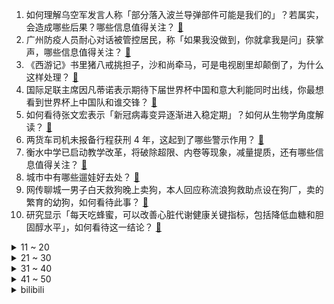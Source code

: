 1. 如何理解乌空军发言人称「部分落入波兰导弹部件可能是我们的」？若属实，会造成哪些后果？哪些信息值得关注？ [:link:](https://www.zhihu.com/question/567624764)
2. 广州防疫人员耐心对话被管控居民，称「如果我没做到，你就拿我是问」获掌声，哪些信息值得关注？ [:link:](https://www.zhihu.com/question/567479643)
3. 《西游记》书里猪八戒挑担子，沙和尚牵马，可是电视剧里却颠倒了，为什么这样处理？ [:link:](https://www.zhihu.com/question/33169969)
4. 国际足联主席因凡蒂诺表示期待下届世界杯中国和意大利能同时出线，你最想看到世界杯上中国队和谁交锋？ [:link:](https://www.zhihu.com/question/567022566)
5. 如何看待张文宏表示「新冠病毒变异逐渐进入稳定期」？如何从生物学角度解读？ [:link:](https://www.zhihu.com/question/567571738)
6. 两货车司机未报备行程获刑 4 年，这起到了哪些警示作用？ [:link:](https://www.zhihu.com/question/567601926)
7. 衡水中学已启动教学改革，将破除超限、内卷等现象，减量提质，还有哪些信息值得关注？ [:link:](https://www.zhihu.com/question/567617159)
8. 城市中有哪些遛娃好去处？ [:link:](https://www.zhihu.com/question/566821441)
9. 网传聊城一男子白天救狗晚上卖狗，本人回应称流浪狗救助点设在狗厂，卖的繁育的幼狗，如何看待此事？ [:link:](https://www.zhihu.com/question/567441399)
10. 研究显示「每天吃蜂蜜，可以改善心脏代谢健康关键指标，包括降低血糖和胆固醇水平」，如何看待这一结论？ [:link:](https://www.zhihu.com/question/567580360)
<details>
<summary>11 ~ 20</summary>

11. 中国的驾驶证考试是不是全世界最难的？ [:link:](https://www.zhihu.com/question/488663296)
12. 去内蒙古旅游有哪些好玩的地方可以推荐？ [:link:](https://www.zhihu.com/question/20973075)
13. 梅德韦杰夫称「美国总是抛弃自己的朋友，也迟早会抛弃乌克兰」有何依据？哪些信息值得关注？ [:link:](https://www.zhihu.com/question/567615239)
14. 听周杰伦 11 月 19 日线上哥友会是什么感受？哪首歌最打动你？ [:link:](https://www.zhihu.com/question/567638049)
15. 英国 GDP 预计将在 2023 年萎缩 1.4％，此前预期为增长 1.8％，反映出什么问题？ [:link:](https://www.zhihu.com/question/567264997)
16. 一个10kg的黑洞落入地球大气层的话，能将人类灭绝吗？ [:link:](https://www.zhihu.com/question/566595314)
17. 生活中有哪些大家默认的潜规则? [:link:](https://www.zhihu.com/question/563300185)
18. 2022 卡塔尔世界杯来了，有哪些值得关注的看点？ [:link:](https://www.zhihu.com/question/546711028)
19. 在国际原子能机构理事会上，中方就「对伊保障监督问题决议」投反对票，释放了什么信号？ [:link:](https://www.zhihu.com/question/567400720)
20. 《再见爱人 2》中宋宁峰为什么不愿意和张婉婷离婚？ [:link:](https://www.zhihu.com/question/567115252)
</details>
<details>
<summary>21 ~ 30</summary>

21. 你是如何治愈自己的？ [:link:](https://www.zhihu.com/question/567254123)
22. 你在编程中领悟到的哪些道理后来成为了你的工作生活信条？ [:link:](https://www.zhihu.com/question/560357832)
23. 如果你进入电视剧《甄嬛传》之中，你想成为哪位角色？为什么？ [:link:](https://www.zhihu.com/question/563574445)
24. 如果明知结果是失败，还有努力的意义吗？ [:link:](https://www.zhihu.com/question/561366168)
25. 俄国防部称乌士兵蓄意射杀逾 10 名俄战俘，俄方称乌方相关人员应接受审判和惩罚，哪些信息值得关注？ [:link:](https://www.zhihu.com/question/567602009)
26. 不会做饭，多长时间可以学会？ [:link:](https://www.zhihu.com/question/566841348)
27. 你在出游时拍到过哪些有趣的路牌或标语？ [:link:](https://www.zhihu.com/question/567250447)
28. 地理真的是一门多多刷题，背知识点就能提升的科目吗？地理大题多刷题就能提分吗？如何总结整理？ [:link:](https://www.zhihu.com/question/458351725)
29. 帮我推荐个笔记本电脑? [:link:](https://www.zhihu.com/question/565630590)
30. 有哪些车让你觉得买的值得，是来报恩的？ [:link:](https://www.zhihu.com/question/567446199)
</details>
<details>
<summary>31 ~ 40</summary>

31. 有哪些是你一直会单曲循环的歌？ [:link:](https://www.zhihu.com/question/566896751)
32. 如何建立知识体系？ [:link:](https://www.zhihu.com/question/361918775)
33. 对你而言幸福是什么呢？ [:link:](https://www.zhihu.com/question/564053109)
34. 如果再给你一次机会学习，你会选择努力还是放弃？ [:link:](https://www.zhihu.com/question/566529138)
35. 高一真的需要好好学吗？ [:link:](https://www.zhihu.com/question/554286811)
36. 如果不在一个班友谊会长久吗? [:link:](https://www.zhihu.com/question/567192615)
37. 小数的小数次方可以是整数吗？ [:link:](https://www.zhihu.com/question/567376130)
38. 如何评价张本智和夺得2022乒乓球亚洲杯男单冠军？ [:link:](https://www.zhihu.com/question/567644686)
39. 台媒报道称，大陆赠台大熊猫「团团」再度癫痫发作不幸离世，有哪些信息值得关注？ [:link:](https://www.zhihu.com/question/567605195)
40. 大熊猫团团癫痫发作离世，医疗团队决定「放手」，一般哪些情况下动物生病会考虑「放手」？ [:link:](https://www.zhihu.com/question/567605937)
</details>
<details>
<summary>41 ~ 50</summary>

41. 你老了以后是想生活在繁华都市还是恬静乡村呢？ [:link:](https://www.zhihu.com/question/561740387)
42. 7900XTX跟4080对比，或者说同价位差不多性能，AMD的卡差在哪？ [:link:](https://www.zhihu.com/question/567379777)
43. 卡塔尔世界杯将加重恶性犯规处罚，高科技判罚手段外，还有六名女裁判，系世界杯历史首次，哪些信息值得关注？ [:link:](https://www.zhihu.com/question/567640832)
44. 如何看待足协杯北京国安点球大战总比分 5:7 爆冷不敌中冠球队泾川文汇？泾川文汇是一支怎样的球队？ [:link:](https://www.zhihu.com/question/567383961)
45. 如何评价《宝可梦：朱／紫》？ [:link:](https://www.zhihu.com/question/567245746)
46. 国产新冠口服药阿兹夫定片售价 350 元，每瓶 35 片，如何看待其定价？对疫情防控有哪些帮助？ [:link:](https://www.zhihu.com/question/567583145)
47. 三个室友去吃火锅，其中一个叫我，我应该去吗？ [:link:](https://www.zhihu.com/question/567306951)
48. 你所在的城市有哪些值得一逛的小众公园？ [:link:](https://www.zhihu.com/question/529923592)
49. 拉伸可以提高跑步成绩，避免运动损伤吗？ [:link:](https://www.zhihu.com/question/483891968)
50. 互联网、物流的发展，能否有效解决「农村县城地区购买相同家电、家具比城市更贵」的问题？ [:link:](https://www.zhihu.com/question/567607780)
</details><details>
<summary>bilibili</summary>

1. 每天一个告白小技巧 [:link:](//www.bilibili.com/video/BV1Pd4y187tE)
2. 哪个国家专克带英？【奇葩小国42】 [:link:](//www.bilibili.com/video/BV1r24y1y7r6)
3. 【原神动画】此刻，重现魔神战争的一角 [:link:](//www.bilibili.com/video/BV1dY411d7UQ)
4. 与其精神内耗自己，不如发疯外耗别人 [:link:](//www.bilibili.com/video/BV1H14y1W7hr)
5. 【伯爵狗】小舞段，有变装，不影响动作衔接 [:link:](//www.bilibili.com/video/BV1AW4y1x7Hd)
6. 伪装成零食卖给小孩？这种黑产我见一个曝一个！ [:link:](//www.bilibili.com/video/BV1i14y1H7cU)
7. 大家帮想想办法，以后再遇到这个大妈我们怎么解释？ [:link:](//www.bilibili.com/video/BV1aG4y1x7o6)
8. 当一颗番茄来到太空…… [:link:](//www.bilibili.com/video/BV1et4y1N7ii)
9. ✨踏入白色殿堂，你选择谁？✨ [:link:](//www.bilibili.com/video/BV1oG411F7B9)
10. “你们鬼畜区没有一个正常人吗？” [:link:](//www.bilibili.com/video/BV1NW4y1x7CZ)
<details>
<summary>11 ~ 20</summary>

11. 《不做》 [:link:](//www.bilibili.com/video/BV1RY411d7Sp)
12. 使 劲 叫 唤 ：占戈 区 [:link:](//www.bilibili.com/video/BV1KP4y1174k)
13. 他又何尝不是一个愿意守护童心的人呢 [:link:](//www.bilibili.com/video/BV14d4y1b78N)
14. 为什么这个通缉令是红色的 [:link:](//www.bilibili.com/video/BV1JW4y1W7pJ)
15. 《 假如女朋友是有钱人 》 [:link:](//www.bilibili.com/video/BV1oR4y1Z7Pk)
16. 「这不过是一位旅行者濒死前的一场梦罢了」【原神】 [:link:](//www.bilibili.com/video/BV1324y1m7tJ)
17. 这种天气还真没见过！ [:link:](//www.bilibili.com/video/BV1kv4y1m72w)
18. 网络热门艺术（二）对不起手滑了 [:link:](//www.bilibili.com/video/BV1hv4y1m7pC)
19. 早知如此，我晚上是不会出门的 [:link:](//www.bilibili.com/video/BV1bD4y1478o)
20. 假如室友关系是父子..... 其实不用假如... [:link:](//www.bilibili.com/video/BV1ag411q7tm)
</details>
<details>
<summary>21 ~ 30</summary>

21. 我，30岁，靠吃妹妹软饭在B站爆火！！ [:link:](//www.bilibili.com/video/BV1X84y1y74B)
22. 完了！漠叔真去当岛主了？<南边的那片海>纪录片首发 [:link:](//www.bilibili.com/video/BV1f3411Z7dW)
23. 【Saya Scarlet】算是符合中国粉丝要求的可爱帕瓦吗 [:link:](//www.bilibili.com/video/BV12e4y1s7pD)
24. 米津玄师被创飞是什么梗【梗指南】 [:link:](//www.bilibili.com/video/BV1VK411Z7nw)
25. 当我让53岁的爸爸COS七海建人 [:link:](//www.bilibili.com/video/BV1wM411C7Ce)
26. 《    无    缝    衔    接    》 [:link:](//www.bilibili.com/video/BV15G4y1o7XB)
27. 如何把5块钱的食材做成吃不起的样子？ [:link:](//www.bilibili.com/video/BV1z8411j7yi)
28. “究竟是什么样的人，才会喜欢这种氛围”（4） [:link:](//www.bilibili.com/video/BV1S84y1y7ez)
29. 《原神》EP - 妙狐徜徉之影 [:link:](//www.bilibili.com/video/BV1bR4y1f7P2)
30. 神作之月！十年前的奇迹！新番时光机「2012年10月篇」 [:link:](//www.bilibili.com/video/BV1Eg411v7a1)
</details>
<details>
<summary>31 ~ 40</summary>

31. ⚡考 研 秘 籍⚡ [:link:](//www.bilibili.com/video/BV1h24y127fa)
32. 哪些技能老师默认你会了，实际上没人告诉你。 [:link:](//www.bilibili.com/video/BV1MP4y1R7zE)
33. 把你的头像做成手办会怎样？不止是还原！甚至还会飞？！ [:link:](//www.bilibili.com/video/BV18K411Z7VH)
34. 寄明月，但是二人转 [:link:](//www.bilibili.com/video/BV12v4y1m7TB)
35. 足协杯爆大冷！甘肃泾川县业余球队击败老牌强队北京国安！ [:link:](//www.bilibili.com/video/BV1pG411c7cy)
36. 征服者·叶问 [:link:](//www.bilibili.com/video/BV1ye4y1s7Kn)
37. 十个邀约任务隐藏成就，早看早做完 [:link:](//www.bilibili.com/video/BV1F14y1H7fx)
38. 世界最大的鹅？光一个头就要980块！吃起来却像…… [:link:](//www.bilibili.com/video/BV1k8411j7QY)
39. 你好，局长，欢迎回来。 [:link:](//www.bilibili.com/video/BV1SP411g7yM)
40. 童年引爆全国的动画！《小鲤鱼》的最终结局和剧情究竟是什么？【拾荒记#29】 [:link:](//www.bilibili.com/video/BV19G411F7iz)
</details>
<details>
<summary>41 ~ 50</summary>

41. 看这种视频只会浪费你两分钟 [:link:](//www.bilibili.com/video/BV1pY411f7va)
42. 漫威禁地「癌变宇宙」有多恐怖？吞星头颅被做成引擎，史诗级魔改大战天神族 [:link:](//www.bilibili.com/video/BV17G411c7wu)
43. 这辈子没开炸鸡店，是我的遗憾。 [:link:](//www.bilibili.com/video/BV1M841177bV)
44. 蚌埠住了...哪个鬼才教你这么二创的？！ [:link:](//www.bilibili.com/video/BV15G4y1Z7q1)
45. 评分7.0！风评不佳？诚实吐槽特摄电影《新奥特曼》 [:link:](//www.bilibili.com/video/BV1S24y1y7yn)
46. “仅此130秒，原神中那些无法被超越的台词！” [:link:](//www.bilibili.com/video/BV1aM411k71x)
47. 我的世界杯首秀来啦 [:link:](//www.bilibili.com/video/BV1xD4y147Xe)
48. 深度|| 武圣归天，魏武谢幕，汉末诸神黄昏！！！【关公三部曲（终）】 [:link:](//www.bilibili.com/video/BV1WW4y1x79j)
49. 班迪与黑暗复兴 第一章，鲤鱼Ace解说 [:link:](//www.bilibili.com/video/BV13G411c7Df)
50. 奇怪的河豚，但是日语版 [:link:](//www.bilibili.com/video/BV16841187rv)
</details>
<details>
<summary>51 ~ 60</summary>

51. 【4K60FPS】夏奇拉《Waka Waka》世界杯神曲！群星云集的年代！ [:link:](//www.bilibili.com/video/BV1ag411q7tp)
52. 丧尸危机，我起初以为只是个笑话。 [:link:](//www.bilibili.com/video/BV1rR4y1f7Cd)
53. 没有神仙皇帝，这个世界是由精英创造的，而不是贪婪的“寄生虫”！ [:link:](//www.bilibili.com/video/BV1SM411k75q)
54. 绍兴.孔乙己  厨子探店¥391 [:link:](//www.bilibili.com/video/BV1PG411c7K5)
55. （路见不平三部曲）二   "又在我面前欺负小孩是吧？" [:link:](//www.bilibili.com/video/BV15e4y1s7UY)
56. 谁能拒绝一个绿茶呢？ [:link:](//www.bilibili.com/video/BV16W4y1x7va)
57. 没想被孤勇者听哭了 [:link:](//www.bilibili.com/video/BV1WG4y1Z7sd)
58. 当腾讯代理了《愤怒的小鸟》后会发生什么？ [:link:](//www.bilibili.com/video/BV1PM411C7zp)
59. 同学，你的试卷被老师发到b站了 [:link:](//www.bilibili.com/video/BV1qK411o7Zj)
60. 开幕雷击！《猫和老鼠》的片头竟然这么有趣！有秘密彩蛋？ [:link:](//www.bilibili.com/video/BV1MK411Z7Vg)
</details>
<details>
<summary>61 ~ 70</summary>

61. 二男一女在酒店吸毒致幻后各种迷惑行为拉满的结局 [:link:](//www.bilibili.com/video/BV1se4y1s7Du)
62. 【纯黑】《战神：诸神黄昏》战神难度无伤攻略解说 第三期 [:link:](//www.bilibili.com/video/BV1yR4y1f79b)
63. 动一动餐饮界的奶酪，详解什么是淋巴肉 [:link:](//www.bilibili.com/video/BV1RP4y1y7vs)
64. 【梗百科】我有冰淇淋这个梗并不止看上去那么简单... [:link:](//www.bilibili.com/video/BV1gK411d7k2)
65. “有些反派，一张口就是满分作文”｜无法超越的反派台词 [:link:](//www.bilibili.com/video/BV1X84y1y73g)
66. 到底还是大城市里的零食好吃 [:link:](//www.bilibili.com/video/BV1p24y117PU)
67. 她私下里就……很可爱啊 [:link:](//www.bilibili.com/video/BV19G4y1o7vH)
68. 【暗区突围】山谷风云：多斯·安东尼的回归 [:link:](//www.bilibili.com/video/BV1Xv4y1m7Kg)
69. 韩国最好的怪兽科幻电影，奉俊昊最被低估的作品，深度解读《汉江怪物》 [:link:](//www.bilibili.com/video/BV1hK411Z7DC)
70. 赚了这么久的钱，一夜之间全都赔光了。  丨  流浪  09 [:link:](//www.bilibili.com/video/BV1S44y1Q7he)
</details>
<details>
<summary>71 ~ 80</summary>

71. B站两级，汉语十级 [:link:](//www.bilibili.com/video/BV1S24y127X5)
72. 今天见证了鸭子出壳的全过程！这是一种新生命诞生的震撼！ [:link:](//www.bilibili.com/video/BV1ae4y1s7qt)
73. 离谱！腾讯代理原神，改动十分良心！试玩实况 [:link:](//www.bilibili.com/video/BV1aM411C7hC)
74. 【高圆圆】和我一起在海边吹吹风吧！ [:link:](//www.bilibili.com/video/BV1qg411v7F3)
75. 究极无敌玄学！零公子，斩一狼，出双金，得三妲 [:link:](//www.bilibili.com/video/BV11e4y1s71C)
76. 当初那个蹭原神热度的外乡人现在怎么样了 [:link:](//www.bilibili.com/video/BV1Hg411v7vH)
77. 暧昧让人受尽委屈！ [:link:](//www.bilibili.com/video/BV1914y1H7JG)
78. 不同玩家对网易暴雪离婚的反应 [:link:](//www.bilibili.com/video/BV1gM411C7HH)
79. 省 钱 鬼 才 [:link:](//www.bilibili.com/video/BV1w841177xK)
80. 《大理寺日志2》全新OP——《意犹在》抢先听 [:link:](//www.bilibili.com/video/BV1y44y1Q7Qt)
</details>
<details>
<summary>81 ~ 90</summary>

81. 主任：好地方 [:link:](//www.bilibili.com/video/BV1y841187bc)
82. 小草鱼🐟 [:link:](//www.bilibili.com/video/BV1RD4y1W7v4)
83. 零 氪 之 友 （第十九期） [:link:](//www.bilibili.com/video/BV1814y1W7r1)
84. 看海贼的和看火影的都沉默了...... [:link:](//www.bilibili.com/video/BV1D44y1Q7im)
85. 啊啊啊冰冰要回来了！ 打心里替她开心！央视这一波直接击中我的心巴啊啊 [:link:](//www.bilibili.com/video/BV1LW4y1x7Ta)
86. 决战！碧游村！《一人之下5》2022年12月高燃来袭 [:link:](//www.bilibili.com/video/BV1fP4y1y72K)
87. 征方腊！梁山生离死别，张顺涌金门归神！《水浒传》P47 [:link:](//www.bilibili.com/video/BV14G4y147Gc)
88. 深夜街边炸酱面，凌晨两点座无虚席！美女连吃三碗还不过瘾！ [:link:](//www.bilibili.com/video/BV1DG411F7RM)
89. 欧美网上超火的厚烤土豆做法，外脆里嫩、香辣蒜香的烤土豆，太好吃了！ [:link:](//www.bilibili.com/video/BV1DG4y1x7FJ)
90. 【预告】我们想和世界谈谈 [:link:](//www.bilibili.com/video/BV1Y841187oo)
</details>
<details>
<summary>91 ~ 100</summary>

91. 这台灯，救了无数人的性命！ [:link:](//www.bilibili.com/video/BV1BD4y1s7ig)
92. 逆徒！！！ [:link:](//www.bilibili.com/video/BV1J84y1y7U5)
93. 实测丨同品牌不同定位的产品差别有多大？ [:link:](//www.bilibili.com/video/BV1Ye4y1p7FZ)
94. 吃一整只320斤牦牛是什么体验？高端的食材往往只需要最简单的烹饪 [:link:](//www.bilibili.com/video/BV15P411g7Eq)
95. 满级人类！今天你进化了吗？国粹泄漏！ [:link:](//www.bilibili.com/video/BV1tP411g78Z)
96. 大雷子卖的美食好吃吗？ [:link:](//www.bilibili.com/video/BV1K24y1m73g)
97. 没有充VIP！就是自寻死路！！！ [:link:](//www.bilibili.com/video/BV14W4y1W7fD)
98. 幂好油，凯好笑，up被剧情气到！ [:link:](//www.bilibili.com/video/BV1HW4y1x7AM)
99. 大学生新型宠物图鉴 [:link:](//www.bilibili.com/video/BV1Z84y1y76v)
100. 【原神】纳西妲「小草呀，你可曾见摩耶之梦？」 [:link:](//www.bilibili.com/video/BV1uK411d7nK)
</details></details>
